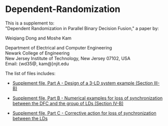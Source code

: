# Dependent-Randomization
This is a supplement to:                                                                             
"Dependent Randomization in Parallel Binary Decision Fusion," a paper by:                                                                                          

Weiqiang Dong and Moshe Kam                                                

Department of Electrical and Computer Engineering                                                   
Newark College of Engineering                                                                        
New Jersey Institute of Technology, New Jersey 07102, USA                                            
Email: {wd35@, kam@}njit.edu                                                        

The list of files includes:

- [Supplement file, Part A - Design of a 3-LD system example (Section III-B)](Supplemental_file_A.pdf)

- [Supplement file, Part B - Numerical examples for loss of synchronization between the DFC and the group of LDs (Section IV-B)](Supplemental_file_B.pdf)

- [Supplement file, Part C - Corrective action for loss of synchronization between the LDs](Supplemental_file_C.pdf)

